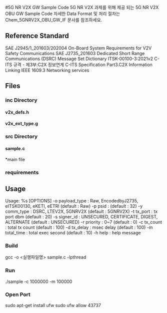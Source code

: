 #5G NR V2X GW Sample Code
 5G NR V2X 과제를 위해 제공 되는 5G NR V2X OBU GW Sample Code
 자세한 Data Format 및 처리 절차는 Chem_5GNRV2X_OBU_GW_IF 문사를 참조하세요.

## Reference Standard
SAE J2945/1_201603/202004 On-Board System Requirements for V2V Safety Communications
SAE J2735_201603 Dedicated Short Range Communications (DSRC) Message Set Dictionary 
ITSK-00100-3:2021v2  C-ITS 규격 - 제3부:C2X 정보연계 C-ITS Specification Part3.C2X Information Linking
IEEE 1609.3 Networking services

## Files
### inc Directory
#### v2x_defs.h
#### v2x_ext_type.g

### src Directory
#### sample.c
*main file

### requirements


## Usage
Usage: %s [OPTIONS]
  -o payload_type  : Raw, EncodedbyJ2735, eITSK00130, eKETI, eETRI (default : Raw)
  -p psid          : <decimal number> (default : 32)
  -y comm_type     : DSRC, LTEV2X, 5GNRV2X (default : 5GNRV2X)
  -t tx_port       : tx port dbm (default : 20)
  -s signer_id     : UNSECURED, CERTIFICATE, DIGEST, ALTERNATE (default : UNSECURED)
  -r priority      : 0~7 (default : 0)
  -c tx_count      : total tx count (default : 100)
  -d tx_delay      : msec delay (default : 100)
  -m total_time    : total exec second (default : 10)
  -h help       : help message
  
### Build
  gcc -o <실행파일명> sample.c -lpthread
### Run
  ./sample -c 1000000 -m 100000 


### Open Port
sudo apt-get install ufw
sudo ufw allow 43737
